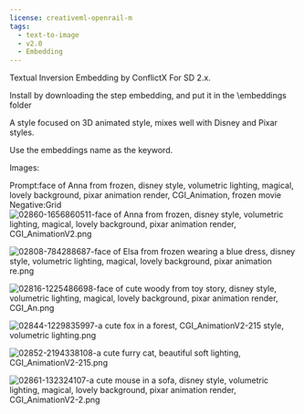 ```yaml
---
license: creativeml-openrail-m
tags:
  - text-to-image
  - v2.0
  - Embedding
---
```


Textual Inversion Embedding by ConflictX For SD 2.x.

Install by downloading the step embedding, and put it in the \embeddings folder

A style focused on 3D animated style, mixes well with Disney and Pixar styles.

Use the embeddings name as the keyword.

Images:

Prompt:face of Anna from frozen, disney style, volumetric lighting, magical, lovely background, pixar animation render, CGI_Animation,  frozen movie
Negative:Grid
![02860-1656860511-face of Anna from frozen, disney style, volumetric lighting, magical, lovely background, pixar animation render, CGI_AnimationV2.png](https://s3.amazonaws.com/moonup/production/uploads/1671131882015-6303c53d7373aacccd859bbd.png)

![02808-784288687-face of Elsa from frozen wearing a blue dress, disney style, volumetric lighting, magical, lovely background, pixar animation re.png](https://s3.amazonaws.com/moonup/production/uploads/1671131779320-6303c53d7373aacccd859bbd.png)

![02816-1225486698-face of cute woody from toy story, disney style, volumetric lighting, magical, lovely background, pixar animation render, CGI_An.png](https://s3.amazonaws.com/moonup/production/uploads/1671131892670-6303c53d7373aacccd859bbd.png)

![02844-1229835997-a cute fox in a forest, CGI_AnimationV2-215 style, volumetric lighting.png](https://s3.amazonaws.com/moonup/production/uploads/1671131941488-6303c53d7373aacccd859bbd.png)

![02852-2194338108-a cute furry cat, beautiful soft lighting, CGI_AnimationV2-215.png](https://s3.amazonaws.com/moonup/production/uploads/1671131956756-6303c53d7373aacccd859bbd.png)

![02861-132324107-a cute mouse in a sofa, disney style, volumetric lighting, magical, lovely background, pixar animation render, CGI_AnimationV2-2.png](https://s3.amazonaws.com/moonup/production/uploads/1671132015275-6303c53d7373aacccd859bbd.png)
